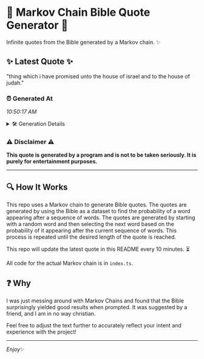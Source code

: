 # 📖 Markov Chain Bible Quote Generator 📖

Infinite quotes from the Bible generated by a Markov chain. ✨

## ✨ Latest Quote ✨
"thing which i have promised unto the house of israel and to the house of judah."

### ⏰ Generated At
*10:50:17 AM*

<details>
    <summary>🛠️ Generation Details</summary>
    <p>
        <strong>🌱 Seed:</strong> thing<br>
        <strong>🔄 Iterations:</strong> 15<br>
        <strong>📜 Context History:</strong><br>[ thing ]: which<br>[ thing, which ]: i<br>[ thing, which, i ]: have<br>[ thing, which, i, have ]: promised<br>[ thing, which, i, have, promised ]: unto<br>[ thing, which, i, have, promised, unto ]: the<br>[ which, i, have, promised, unto, the ]: house<br>[ i, have, promised, unto, the, house ]: of<br>[ have, promised, unto, the, house, of ]: israel<br>[ promised, unto, the, house, of, israel ]: and<br>[ unto, the, house, of, israel, and ]: to<br>[ the, house, of, israel, and, to ]: the<br>[ house, of, israel, and, to, the ]: house<br>[ of, israel, and, to, the, house ]: of<br>[ israel, and, to, the, house, of ]: judah.<br>
    </p>
</details>

### ⚠️ Disclaimer ⚠️
**This quote is generated by a program and is not to be taken seriously. It is purely for entertainment purposes.**

---

## 🔍 How It Works

This repo uses a Markov chain to generate Bible quotes. The quotes are generated by using the Bible as a dataset to find the probability of a word appearing after a sequence of words. The quotes are generated by starting with a random word and then selecting the next word based on the probability of it appearing after the current sequence of words. This process is repeated until the desired length of the quote is reached.

This repo will update the latest quote in this README every 10 minutes. ⏳

All code for the actual Markov chain is in `index.ts`.

## ❓ Why

I was just messing around with Markov Chains and found that the Bible surprisingly yielded good results when prompted. 
It was suggested by a friend, and I am in no way christian.

Feel free to adjust the text further to accurately reflect your intent and experience with the project!

---

*Enjoy*✨
